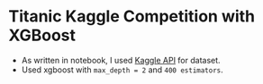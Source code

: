 # Titanic Kaggle Competition with XGBoost

* As written in notebook, I used [Kaggle API](https://github.com/Kaggle/kaggle-api) for dataset.
* Used xgboost with `max_depth = 2` and `400 estimators`.
